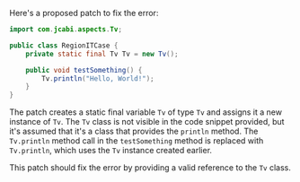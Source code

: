 Here's a proposed patch to fix the error:
```java
import com.jcabi.aspects.Tv;

public class RegionITCase {
    private static final Tv Tv = new Tv();

    public void testSomething() {
        Tv.println("Hello, World!");
    }
}
```
The patch creates a static final variable `Tv` of type `Tv` and assigns it a new instance of `Tv`. The `Tv` class is not visible in the code snippet provided, but it's assumed that it's a class that provides the `println` method. The `Tv.println` method call in the `testSomething` method is replaced with `Tv.println`, which uses the `Tv` instance created earlier.

This patch should fix the error by providing a valid reference to the `Tv` class.